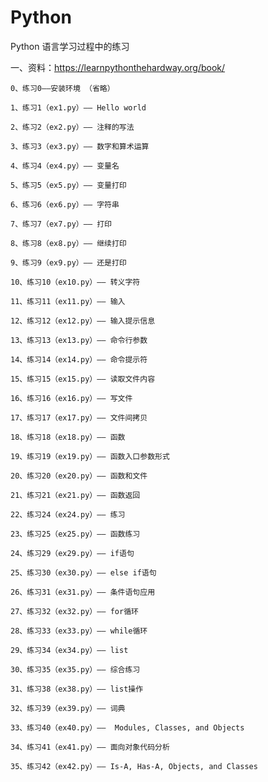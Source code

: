 # Python
Python 语言学习过程中的练习

一、资料：https://learnpythonthehardway.org/book/

    0、练习0——安装环境 （省略）

    1、练习1（ex1.py）—— Hello world 

    2、练习2（ex2.py）—— 注释的写法

    3、练习3（ex3.py）—— 数字和算术运算

    4、练习4（ex4.py）—— 变量名

    5、练习5（ex5.py）—— 变量打印

    6、练习6（ex6.py）—— 字符串

    7、练习7（ex7.py）—— 打印

    8、练习8（ex8.py）—— 继续打印

    9、练习9（ex9.py）—— 还是打印

    10、练习10（ex10.py）—— 转义字符

    11、练习11（ex11.py）—— 输入

    12、练习12（ex12.py）—— 输入提示信息

    13、练习13（ex13.py）—— 命令行参数

    14、练习14（ex14.py）—— 命令提示符

    15、练习15（ex15.py）—— 读取文件内容

    16、练习16（ex16.py）—— 写文件

    17、练习17（ex17.py）—— 文件间拷贝
	
    18、练习18（ex18.py）—— 函数

    19、练习19（ex19.py）—— 函数入口参数形式

    20、练习20（ex20.py）—— 函数和文件

    21、练习21（ex21.py）—— 函数返回
	
	22、练习24（ex24.py）—— 练习

    23、练习25（ex25.py）—— 函数练习
	
	24、练习29（ex29.py）—— if语句
	
	25、练习30（ex30.py）—— else if语句

	26、练习31（ex31.py）—— 条件语句应用
	
    27、练习32（ex32.py）—— for循环
	
    28、练习33（ex33.py）—— while循环
	
    29、练习34（ex34.py）—— list
	
    30、练习35（ex35.py）—— 综合练习
	
    31、练习38（ex38.py）—— list操作
	
    32、练习39（ex39.py）—— 词典
	
    33、练习40（ex40.py）——  Modules, Classes, and Objects
	
    34、练习41（ex41.py）—— 面向对象代码分析
	
	35、练习42（ex42.py）—— Is-A, Has-A, Objects, and Classes
	






















	
